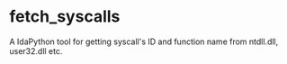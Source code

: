 # fetch_syscalls
A IdaPython tool for getting syscall's ID and function name from ntdll.dll, user32.dll etc.
